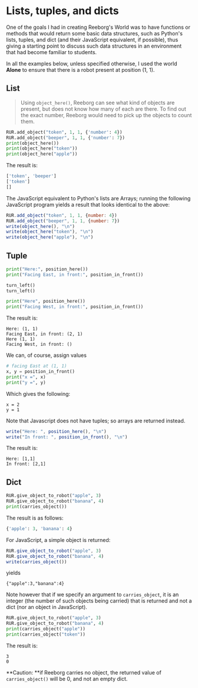 # Lists, tuples, and dicts

One of the goals I had in creating Reeborg's World was to have functions or methods that would return some basic data structures, such as Python's lists, tuples, and dict \(and their JavaScript equivalent, if possible\), thus giving a starting point to discuss such data structures in an environment that had become familiar to students.

In all the examples below, unless specified otherwise, I used the world **Alone** to ensure that there is a robot present at position \(1, 1\).

## List

> Using `object_here()`, Reeborg can see what kind of objects are present, but does not know how many of each are there. To find out the exact number, Reeborg would need to pick up the objects to count them.

```py
RUR.add_object("token", 1, 1, {'number': 4})
RUR.add_object("beeper", 1, 1, {'number': 7})
print(object_here())
print(object_here("token"))
print(object_here("apple"))
```

The result is:

```py
['token', 'beeper']
['token']
[]
```

The JavaScript equivalent to Python's lists are Arrays; running the following JavaScript program yields a result that looks identical to the above:

```js
RUR.add_object("token", 1, 1, {number: 4})
RUR.add_object("beeper", 1, 1, {number: 7})
write(object_here(), "\n")
write(object_here("token"), "\n")
write(object_here("apple"), "\n")
```

## Tuple

```py
print("Here:", position_here())
print("Facing East, in front:", position_in_front())

turn_left()
turn_left()

print("Here", position_here())
print("Facing West, in front:", position_in_front())
```

The result is:

```
Here: (1, 1)
Facing East, in front: (2, 1)
Here (1, 1)
Facing West, in front: ()
```

We can, of course, assign values

```py
# facing East at (1, 1)
x, y = position_in_front()
print("x =", x)
print("y =", y)
```

Which gives the following:

```
x = 2
y = 1
```

Note that Javascript does not have tuples; so arrays are returned instead.

```js
write("Here: ", position_here(), "\n")
write("In front: ", position_in_front(), "\n")
```

The result is:

```
Here: [1,1]
In front: [2,1]
```

## Dict

```py
RUR.give_object_to_robot("apple", 3)
RUR.give_object_to_robot("banana", 4)
print(carries_object())
```

The result is as follows:

```py
{'apple': 3, 'banana': 4}
```

For JavaScript, a simple object is returned:

```js
RUR.give_object_to_robot("apple", 3)
RUR.give_object_to_robot("banana", 4)
write(carries_object())
```

yields

```
{"apple":3,"banana":4}
```

Note however that if we specify an argument to `carries_object`, it is an integer \(the number of such objects being carried\) that is returned and not a dict \(nor an object in JavaScript\).

```py
RUR.give_object_to_robot("apple", 3)
RUR.give_object_to_robot("banana", 4)
print(carries_object("apple"))
print(carries_object("token"))
```

The result is:

```
3
0
```

**Caution: **if Reeborg carries no object, the returned value of `carries_object()` will be 0, and not an empty dict.

